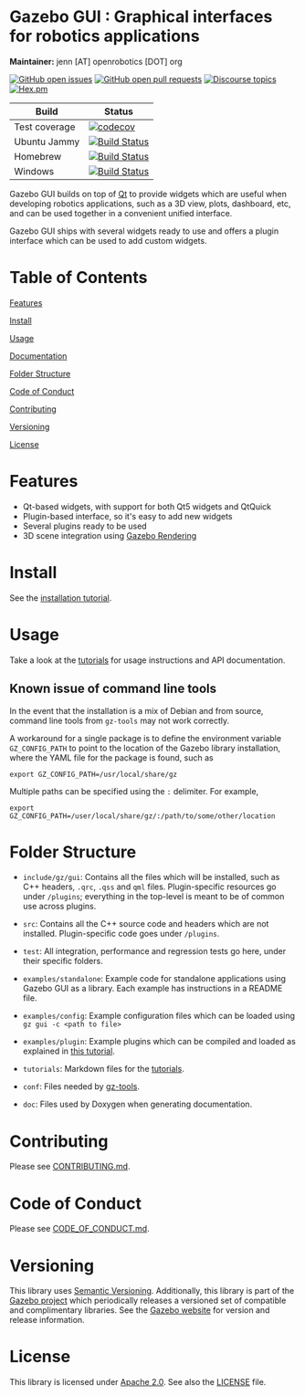 # Gazebo GUI : Graphical interfaces for robotics applications

**Maintainer:** jenn [AT] openrobotics [DOT] org

[![GitHub open issues](https://img.shields.io/github/issues-raw/gazebosim/gz-gui.svg)](https://github.com/gazebosim/gz-gui/issues)
[![GitHub open pull requests](https://img.shields.io/github/issues-pr-raw/gazebosim/gz-gui.svg)](https://github.com/gazebosim/gz-gui/pulls)
[![Discourse topics](https://img.shields.io/discourse/https/community.gazebosim.org/topics.svg)](https://community.gazebosim.org)
[![Hex.pm](https://img.shields.io/hexpm/l/plug.svg)](https://www.apache.org/licenses/LICENSE-2.0)

Build | Status
-- | --
Test coverage | [![codecov](https://codecov.io/gh/gazebosim/gz-gui/branch/main/graph/badge.svg)](https://codecov.io/gh/gazebosim/gz-gui/branch/main)
Ubuntu Jammy  | [![Build Status](https://build.osrfoundation.org/buildStatus/icon?job=gz_gui-ci-main-jammy-amd64)](https://build.osrfoundation.org/job/gz_gui-ci-main-jammy-amd64)
Homebrew      | [![Build Status](https://build.osrfoundation.org/buildStatus/icon?job=gz_gui-ci-main-homebrew-amd64)](https://build.osrfoundation.org/job/gz_gui-ci-main-homebrew-amd64)
Windows       | [![Build Status](https://build.osrfoundation.org/buildStatus/icon?job=gz_gui-main-win)](https://build.osrfoundation.org/job/gz_gui-main-win)

Gazebo GUI builds on top of [Qt](https://www.qt.io/) to provide widgets which are
useful when developing robotics applications, such as a 3D view, plots, dashboard, etc,
and can be used together in a convenient unified interface.

Gazebo GUI ships with several widgets ready to use and offers a plugin interface
which can be used to add custom widgets.

# Table of Contents

[Features](#features)

[Install](#install)

[Usage](#usage)

[Documentation](#documentation)

[Folder Structure](#folder-structure)

[Code of Conduct](#code-of-conduct)

[Contributing](#code-of-contributing)

[Versioning](#versioning)

[License](#license)

# Features

* Qt-based widgets, with support for both Qt5 widgets and QtQuick
* Plugin-based interface, so it's easy to add new widgets
* Several plugins ready to be used
* 3D scene integration using [Gazebo Rendering](https://github.com/gazebosim/gz-rendering/)

# Install

See the [installation tutorial](https://gazebosim.org/api/gui/8/install.html).

# Usage

Take a look at the
[tutorials](https://gazebosim.org/api/gui/8/tutorials.html)
for usage instructions and API documentation.

## Known issue of command line tools

In the event that the installation is a mix of Debian and from source, command
line tools from `gz-tools` may not work correctly.

A workaround for a single package is to define the environment variable
`GZ_CONFIG_PATH` to point to the location of the Gazebo library installation,
where the YAML file for the package is found, such as
```{.sh}
export GZ_CONFIG_PATH=/usr/local/share/gz
```

Multiple paths can be specified using the `:` delimiter. For example,
```{.sh}
export GZ_CONFIG_PATH=/user/local/share/gz/:/path/to/some/other/location
```

# Folder Structure

* `include/gz/gui`: Contains all the files which will be installed, such as
  C++ headers, `.qrc`, `.qss` and `qml` files. Plugin-specific resources go under
  `/plugins`; everything in the top-level is meant to be of common use across
  plugins.

* `src`: Contains all the C++ source code and headers which are not installed.
  Plugin-specific code goes under `/plugins`.

* `test`: All integration, performance and regression tests go here, under their
  specific folders.

* `examples/standalone`: Example code for standalone applications using Gazebo GUI
  as a library. Each example has instructions in a README file.

* `examples/config`: Example configuration files which can be loaded using
  `gz gui -c <path to file>`

* `examples/plugin`: Example plugins which can be compiled and loaded as explained
  in [this tutorial](https://gazebosim.org/api/gui/5.0/plugins.html).

* `tutorials`: Markdown files for the [tutorials](https://gazebosim.org/api/gui/5.0/tutorials.html).

* `conf`: Files needed by [gz-tools](https://github.com/gazebosim/gz-tools).

* `doc`: Files used by Doxygen when generating documentation.

# Contributing

Please see
[CONTRIBUTING.md](https://gazebosim.org/docs/all/contributing).

# Code of Conduct

Please see
[CODE\_OF\_CONDUCT.md](https://github.com/gazebosim/gz-sim/blob/main/CODE_OF_CONDUCT.md).

# Versioning

This library uses [Semantic Versioning](https://semver.org/). Additionally, this library is part of the [Gazebo project](https://gazebosim.org) which periodically releases a versioned set of compatible and complimentary libraries. See the [Gazebo website](https://gazebosim.org) for version and release information.

# License

This library is licensed under [Apache 2.0](https://www.apache.org/licenses/LICENSE-2.0). See also the [LICENSE](https://github.com/gazebosim/gz-gui/blob/main/LICENSE) file.
